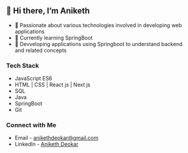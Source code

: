 <h2> 👋 Hi there, I’m Aniketh </h2>
<ul>
  <li> 👀 Passionate about various technologies involved in developing web applications </li>
  <li>🌱 Currently learning SpringBoot</li>
  <li>💞️ Devveloping applications using Springboot to understand backend and related concepts</li>

</ul>
<h3>Tech Stack</h3>
<ul>
  <li>JavaScript ES6 </li>
  <li>HTML | CSS | React js | Next js</li>
  <li>SQL</li>
  <li>Java</li>
  <li>SpringBoot</li>
  <li>Git</li>
</ul>
<h3>Connect with Me</h3>
<ul>
  <li>Email - <a href="mailto:anikethdeokar@gmail.com">anikethdeokar@gmail.com</a></li>
  <li>LinkedIn - <a href="https://www.linkedin.com/in/aniketh-deokar-62240616b">Aniketh Deokar</a></li>
</ul>



<!---
Aniketh-PD/Aniketh-PD is a ✨ special ✨ repository because its `README.md` (this file) appears on your GitHub profile.
You can click the Preview link to take a look at your changes.
--->
